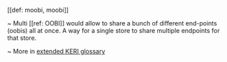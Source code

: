 [[def: moobi, moobi]]

~ Multi [[ref: OOBI]] would allow to share a bunch of different end-points (oobis) all at once. A way for a single store to share multiple endpoints for that store. 

~ More in <a href="https://weboftrust.github.io/WOT-terms/docs/glossary/moobi">extended KERI glossary</a>

